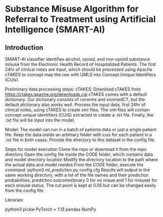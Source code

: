 # Substance Misuse Algorithm for Referral to Treatment using Artificial Intelligence (SMART-AI)

Introduction 
- 

SMART-AI classifier identifies alcohol, opioid, and non-opioid substance misuse from the Electronic Health Record of Hospitalized Patients. The first 24hr of clinical notes are input, which should be processed using Apache cTAKES to concept map the raw with UMLS into Concept Unique Identifiers (CUIs).

Preliminary data processing steps:
cTAKES:
Download cTAKES from https://ctakes.apache.org/downloads.cgi cTAKES comes with a default dictionary. Our dictionary consists of rxnorms and snomedCT, but the default dictionary also works well. Process the input data, first 24hr of clinical notes, using cTAKES to create xmi files. The xmi files will contain concept unique identifiers (CUIS) extracted to create a .txt file. Finally, the .txt file will be input into the model.

Model:
The model can run in a batch of patients data or just a single patient file. Keep the data inside an arbitrary folder with cuis for each patient in a .txt file in both cases. Provide the directory to this dataset in the config file.

Steps for model execution
Clone the repo or download it from the repo directory
Open the config file inside the CODE folder, which contains data and model directory location
Modify the directory location to the path where the actual data and model resides
From the CODE folder, execute the command: python3 ml_prediction.py config.cfg
Results will output in the same working directory, with a list of the file names and their prediction probabilities, prediction outcome(binary 0 for no misue and 1 for misuse) for each misuse status. The cut point is kept at 0.05 but can be changed easily from the config file.

Libraries:

python3
pickle
PyTorch > 1.13
pandas
NumPy

